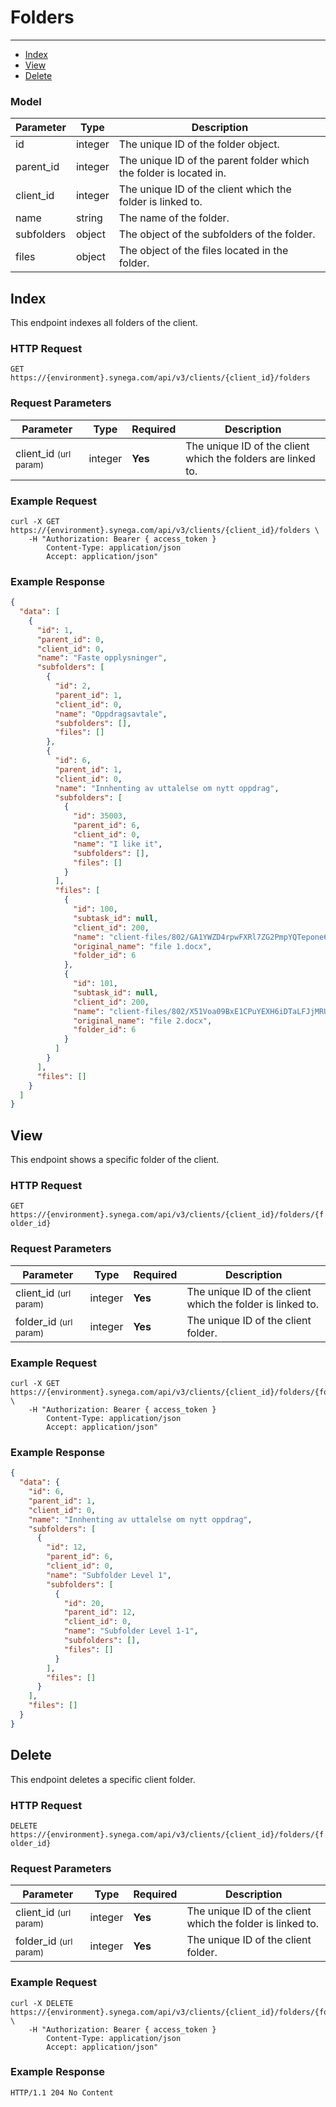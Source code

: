 # Folders

---

- [Index](#index)
- [View](#view)
- [Delete](#delete)


### Model

Parameter | Type | Description
--------- | ---- | -----------
id | integer | The unique ID of the folder object.
parent_id | integer | The unique ID of the parent folder which the folder is located in.
client_id | integer |  The unique ID of the client which the folder is linked to.
name | string | The name of the folder.
subfolders | object | The object of the subfolders of the folder.
files | object | The object of the files located in the folder.

<a name="index"></a>
## Index

This endpoint indexes all folders of the client.

### HTTP Request

`GET https://{environment}.synega.com/api/v3/clients/{client_id}/folders`

### Request Parameters

Parameter | Type | Required | Description
--------- | ---- | -------- | -----------
client_id  <small>(url param)</small> | integer | **Yes** | The unique ID of the client which the folders are linked to.

### Example Request

```shell
curl -X GET https://{environment}.synega.com/api/v3/clients/{client_id}/folders \
    -H "Authorization: Bearer { access_token }
        Content-Type: application/json
        Accept: application/json"
```

### Example Response

```json
{
  "data": [
    {
      "id": 1,
      "parent_id": 0,
      "client_id": 0,
      "name": "Faste opplysninger",
      "subfolders": [
        {
          "id": 2,
          "parent_id": 1,
          "client_id": 0,
          "name": "Oppdragsavtale",
          "subfolders": [],
          "files": []
        },
        {
          "id": 6,
          "parent_id": 1,
          "client_id": 0,
          "name": "Innhenting av uttalelse om nytt oppdrag",
          "subfolders": [
            {
              "id": 35003,
              "parent_id": 6,
              "client_id": 0,
              "name": "I like it",
              "subfolders": [],
              "files": []
            }
          ],
          "files": [
            {
              "id": 100,
              "subtask_id": null,
              "client_id": 200,
              "name": "client-files/802/GA1YWZD4rpwFXRl7ZG2PmpYQTepone6opJYHdDb9.docx",
              "original_name": "file 1.docx",
              "folder_id": 6
            },
            {
              "id": 101,
              "subtask_id": null,
              "client_id": 200,
              "name": "client-files/802/X51Voa09BxE1CPuYEXH6iDTaLFJjMRUOGC3xyBvy.docx",
              "original_name": "file 2.docx",
              "folder_id": 6
            }
          ]
        }
      ],
      "files": []
    }
  ]
}
```

<a name="view"></a>
## View

This endpoint shows a specific folder of the client.

### HTTP Request

`GET https://{environment}.synega.com/api/v3/clients/{client_id}/folders/{folder_id}`

### Request Parameters

Parameter | Type | Required | Description
--------- | ---- | -------- | -----------
client_id <small>(url param)</small> | integer | **Yes** | The unique ID of the client which the folder is linked to.
folder_id <small>(url param)</small> | integer | **Yes** | The unique ID of the client folder.

### Example Request

```shell
curl -X GET https://{environment}.synega.com/api/v3/clients/{client_id}/folders/{folder_id} \
    -H "Authorization: Bearer { access_token }
        Content-Type: application/json
        Accept: application/json"
```

### Example Response

```json
{
  "data": {
    "id": 6,
    "parent_id": 1,
    "client_id": 0,
    "name": "Innhenting av uttalelse om nytt oppdrag",
    "subfolders": [
      {
        "id": 12,
        "parent_id": 6,
        "client_id": 0,
        "name": "Subfolder Level 1",
        "subfolders": [
          {
            "id": 20,
            "parent_id": 12,
            "client_id": 0,
            "name": "Subfolder Level 1-1",
            "subfolders": [],
            "files": []
          }
        ],
        "files": []
      }
    ],
    "files": []
  }
}
```

<a name="delete"></a>
## Delete

This endpoint deletes a specific client folder.

### HTTP Request

`DELETE https://{environment}.synega.com/api/v3/clients/{client_id}/folders/{folder_id}`

### Request Parameters

Parameter | Type | Required | Description
--------- | ---- | -------- | -----------
client_id <small>(url param)</small> | integer | **Yes** | The unique ID of the client which the folder is linked to.
folder_id <small>(url param)</small> | integer | **Yes** | The unique ID of the client folder.

### Example Request

```shell
curl -X DELETE https://{environment}.synega.com/api/v3/clients/{client_id}/folders/{folder_id} \
    -H "Authorization: Bearer { access_token }
        Content-Type: application/json
        Accept: application/json"
```

### Example Response

```http
HTTP/1.1 204 No Content
```


